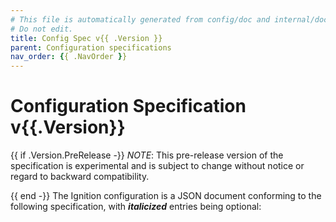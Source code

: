 ```yaml
---
# This file is automatically generated from config/doc and internal/doc.
# Do not edit.
title: Config Spec v{{ .Version }}
parent: Configuration specifications
nav_order: {{ .NavOrder }}
---
```


# Configuration Specification v{{.Version}}

{{ if .Version.PreRelease -}}
_NOTE_: This pre-release version of the specification is experimental and is subject to change without notice or regard to backward compatibility.

{{ end -}}
The Ignition configuration is a JSON document conforming to the following specification, with **_italicized_** entries being optional:

<div id="spec-docs"></div>

